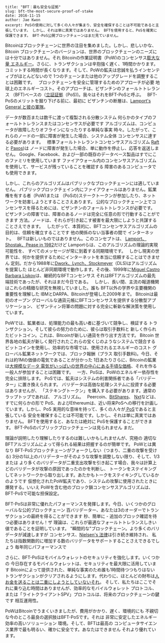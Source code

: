 ~~~
title: "BFT：最も安全な証拠"
slug: bft-the-most-secure-proof-of-stake
date: 2016-11-15
author: Jae Kwon
excerpt: PoSの使用に対して多くの人々が集まり、安全を確保することは不可能であると主張しています。 しかし、それは単に真実ではありません。 BFTを使用すると、PoSを確実に保護できます。 BFT-PoS公開ブロックチェーンはまだ見ていません。
~~~

Bitcoinはブロックチェーンに世界の注目を集めました。しかし、悲しいかな、Bitcoin
ブロックチェーンのバージョンは、世界のブロックチェーンのニーズには十分ではありません。それ
Bitcoinの作業証明書（PoW)のコンセンサス[膨大な量
エネルギー](http://motherboard.vice.com/read/bitcoin-could-consume-as-much-electricity-as-denmark-by-2020)。さらに、トランザクションは辛抱強く遅く、1時間かかります。
コミットする時間が長くなります。そして、PoWの鉱夫は忠誠を払うインセンティブがほとんどないので
1つのチェーンまたは他のアップグレードを調整することは困難です。
 
ブロックチェーンを安全に管理するためのアプローチが必要
地球上のエネルギーコスト。そのアプローチは、ビザンチンのフォールトトレランス
（BFT)ベースの（[立証証拠](https://bitcointalk.org/index.php?topic=27787.0)（PoS))。我々はそれをBFT-PoSと呼ぶ。
 
BFT-PoSのメリットを掘り下げる前に、最初に
ビザンチンの断層は、[Lamport's General
と彼の軍隊](http://pages.cs.wisc.edu/~sschang/OS-Qual/reliability/byzantine.htm)。

データが数百または数千に渡って複製される分散システム
何らかのタイプのフォールトトレランスまたはコンセンサスが必要です
アルゴリズムは、コンピュータが故障したりオフラインになったりする単純な事実
時々。したがって、これらのノードの一部に障害が発生した場合、システム全体
コンセンサスに達する必要があります。
 
標準フォールトトレラントコンセンサスアルゴリズム
[Raft](https://raft.github.io/raft.pdf)と
[Paxos](https://en.wikipedia.org/wiki/Paxos_（computer_science))は
ノードに障害が発生した場合、単に動作を停止し、応答を返送しません。
Google、Facebook、および一部の既存のデータベース製品はすでにこのファミリを使用しています
ファイアウォール内のコンセンサスアルゴリズムを使用して、サービスが残っていることを確認する
障害のあるコンピュータでも使用できます。

しかし、これらのアルゴリズムはパブリックなブロックチェーンには適していません。
パブリックブロックチェイン内にファイアウォールはありません。鉱業権を有する者（PoW)または
（PoSの)ステークトークンが参加したり、ネットワークを妨害しようとすることさえあります。
公的なブロックチェーン上でコンセンサスを得るためには、ビザンチンのフォールトトレランスが必要です。
ビザンチンの障害では、障害のあるノードは完全に任意の形で行動することができます
方法。ノードは、それらが引き起こす被害を最大限にしようと共謀することさえできます。
 
したがって、本質的に、BFTコンセンサスアルゴリズムの目的は、信頼を確立することです
他の関係のない当事者の間で
インターネット。
 
BFTは新しいものではありません。このコンセプトは、
[Lamport、Shostak、Pease in
1982](http://research.microsoft.com/en-us/um/people/lamport/pubs/byz.pdf)だけど
Lamportらは、このアルゴリズムの理論的実現可能性を、
すべてのメッセージが常に到着する同期環境です。
 
しかし現実の世界では、何かを提供するためにインターネットを本当に信頼することはできません
定刻。だから1988年に[Dwork、Lynch、Stockmeyer](http://groups.csail.mit.edu/tds/papers/Lynch/jacm88.pdf)（DLS)はアルゴリズムを提案した
ほとんど非同期環境で動作します。その後、1999年に[Miguel Castro
Barbara Liskov](http://pmg.csail.mit.edu/papers/osdi99.pdf)は、継続的なBFTコンセンサス
それはBFTアルゴリズムの最先端技術であったが、それはまだ今日である。
 
しかし、長い間、主流の報道機関はこれらの精緻な研究を無視していました。誰も
BFT以外の学界や主要機関の重要性を理解した
IBMとDARPA、Bitcoinが登場した2009年まで。 Bitcoinは最初のオープン
グローバルな通貨元帳にBFTコンセンサスを提供する分散型アプリケーション、
ビザンティン将軍の問題に対する完全に斬新な解決策を使用しています。
 
PoWでは、鉱業者は、処理能力の最も高い者に基づいて競争し、検証する
トランザクション。そして彼らの努力のために、彼らは取引手数料と
新しく作られたビットコイン。これは、Bitcoinが新しい通貨を作り出す方法です。 Bitcoin
世界各地の鉱夫が新しく発行されたこれらの宝くじのようなシステムで競合する
ビットコインを使用し、効率的な市場では、使用されるエネルギーのコスト
グローバル鉱業ネットワークでは、ブロック報酬（プラス
取引手数料)。今日、それは約1Mの価値の電気であることが分かった
1日あたりさらに、Bitcoinの鉱業は[大規模なデータ
電気がいっぱいの世界の中心にある手頃な価格](https://bitcointalk.org/index.php?topic=1072474.0)、それを作る
一般人が参加することは困難です。
 
一方、PoSは、PoWのエネルギー依存性を完全に排除します。
PoSでは、鉱夫はシステムの利害関係者である「バリデーター」に置き換えられます。
バリデータは高価な処理システムに投資する必要はありませんが、
「ステキングトークン」を購入する必要があります。通常のラップトップであれば、
アルゴリズム。
 
Peercoin、[BitShares](https://bitshares.org/)、
[Nxt](https://en.wikipedia.org/wiki/Nxt)などは、すでに何らかの形で
PoS、およびEthereumは、近い将来PoSへの移行を計画しています。しかし、PoS
実用的な意味を持って、多くの人々が[
PoS](https://download.wpsoftware.net/bitcoin/pos.pdf)であると主張している
安全を確保することは不可能です。しかし、それは単に真実ではありません。 BFTを使用すると、あなたは絶対に
PoSを保護することができます。 BFT-PoSのパブリックブロックチェーンは見られません
まだ。

理論が説明したり理解したりするのは難しいかもしれませんが、究極の
適切なBFTアルゴリズムによって得られる結果は把握するのが簡単です。 PoWとは異なり
BFT-PoSブロックチェーンがフォークしない（つまり、二重の攻撃を受ける)
3分の1以上のバリデーターがそのような攻撃を調整しない限り、そして、1/3または
より多くのバリデータが二重支出攻撃を引き起こす場合、我々は計算上
どのバリデータが攻撃の原因であったのかを判断し、
トークンをステイキングしてネットワークから取り出します。あたかもトークをステイキングしているかのようです
仮想化されたPoW鉱夫であり、システムの攻撃に使用されたときに爆発する。いいえ
PoWを含む他のブロック鎖コンセンサスアルゴリズムは、
BFT-PoSで可能な担保設定。

BFT-PoSは非常に優れたパフォーマンスを発揮します。今日、いくつかのグローバルな公的ブロックチェーン
百バリデーター、あなたは3のオーダーでトランザクションの最終を得ることができます
秒、簡単に - 追加のブロック確認を待つ必要はありません！ザ
理論は、これらが最適なフォールトトレランスしきい値であることを証明しています。
"瞬間的な"ブロックチェーン。より多くのバリデータが減速しますが
コンセンサス、[Nielsen's
法律](https://www.nngroup.com/articles/law-of-bandwidth/)は引き続き維持され、
私たちは指数関数的に増加する数のバリデータをサポートすることさえできるでしょう
毎年同じパフォーマンスで

さらに、BFT-PoSはモバイルウォレットのセキュリティを強化します。いくつかの
今日存在するモバイルウォレットは、セキュリティを最大限に活用しています
Bitcoinによって提供された、単純な事実のため誰も1時間待つつもりはない
トランザクションがクリアされるようにします。代わりに、ほとんどの財布は[人
お金を送ることは二重にしようとしていないそれ](https://www.coingecko.com/buzz/peter-todd-explains-the-problems-with-unconfirmed-bitcoin-transactions)。
そして、私たちはここでそれに乗り込む時間はありませんが、効率的なモバイルウォレット
プロトコル、または「ライトクライアントSPV」プロトコルは、将来のブロックチェーンの鍵です
相互運用性。

PoWはBitcoinでうまくいきましたが、費用がかかり、遅く、環境的にも
不親切な今のところ最良の選択肢はBFT-PoSです。それは
非常に安定したエネルギー効率の高いソリューション
環境。そして、BFTは最高の
コンピュータサイエンス業界で最も明るい、確かに安全です。あなたはできません
それより優れています。
